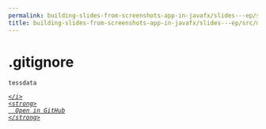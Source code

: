 ```yaml
---
permalink: building-slides-from-screenshots-app-in-javafx/slides---ep/src/main/resources/.gitignore.html
title: building-slides-from-screenshots-app-in-javafx/slides---ep/src/main/resources/.gitignore
---
```


# .gitignore
```
tessdata

```
<div class="social open-gh-btn my-4">
  <a class="btn btn-github" href="https://github.com/tobiasbriones/blog/tree/main/swe/dev/java/javafx/drawing/productivity/building-slides-from-screenshots-app-in-javafx/slides---ep/src/main/resources/.gitignore" target="_blank">
    <i class="fab fa-github">
      
    </i>
    <strong>
      Open in GitHub
    </strong>
  </a>
</div>